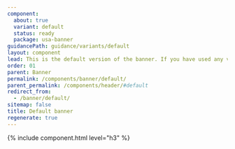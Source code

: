 ```yaml
---
component:
  about: true
  variant: default
  status: ready
  package: usa-banner
guidancePath: guidance/variants/default
layout: component
lead: This is the default version of the banner. If you have used any version of USWDS before 3.13.0, this is the version you used.
order: 01
parent: Banner
permalink: /components/banner/default/
parent_permalink: /components/header/#default
redirect_from:
  - /banner/default/
sitemap: false
title: Default banner
regenerate: true
---
```


{% include component.html level="h3" %}